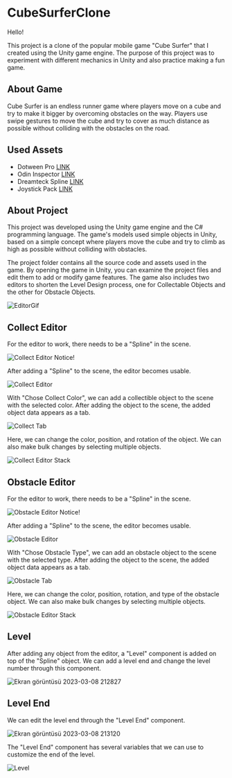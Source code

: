# CubeSurferClone
 
Hello!

This project is a clone of the popular mobile game "Cube Surfer" that I created using the Unity game engine. The purpose of this project was to experiment with different mechanics in Unity and also practice making a fun game.

## About Game
Cube Surfer is an endless runner game where players move on a cube and try to make it bigger by overcoming obstacles on the way. Players use swipe gestures to move the cube and try to cover as much distance as possible without colliding with the obstacles on the road.

## Used Assets
- Dotween Pro [LINK](https://assetstore.unity.com/packages/tools/visual-scripting/dotween-pro-32416)
- Odin Inspector [LINK](https://assetstore.unity.com/packages/tools/utilities/odin-inspector-and-serializer-89041)
- Dreamteck Spline [LINK](https://assetstore.unity.com/packages/tools/utilities/dreamteck-splines-61926)
- Joystick Pack [LINK](https://assetstore.unity.com/packages/tools/input-management/joystick-pack-107631)

## About Project
This project was developed using the Unity game engine and the C# programming language. The game's models used simple objects in Unity, based on a simple concept where players move the cube and try to climb as high as possible without colliding with obstacles.

The project folder contains all the source code and assets used in the game. By opening the game in Unity, you can examine the project files and edit them to add or modify game features. The game also includes two editors to shorten the Level Design process, one for Collectable Objects and the other for Obstacle Objects.

![EditorGif](https://user-images.githubusercontent.com/76155610/223783092-4f793f8d-1083-459b-86eb-d02fe1d5ddb4.gif)

## Collect Editor
For the editor to work, there needs to be a "Spline" in the scene.

![Collect Editor Notice!](https://user-images.githubusercontent.com/76155610/223788465-1de41cc8-6f97-4e5f-b218-c90cf9516c5f.png)

After adding a "Spline" to the scene, the editor becomes usable.

![Collect Editor](https://user-images.githubusercontent.com/76155610/223789167-e442ae06-4e1d-49c9-9eca-8b7fa6af6d9a.png)

With "Chose Collect Color", we can add a collectible object to the scene with the selected color. After adding the object to the scene, the added object data appears as a tab.

![Collect Tab](https://user-images.githubusercontent.com/76155610/223792791-9714f27d-9002-41fd-9645-5e0ee9eb233a.png)

Here, we can change the color, position, and rotation of the object. We can also make bulk changes by selecting multiple objects.

![Collect Editor Stack](https://user-images.githubusercontent.com/76155610/223793316-baab11db-9ac4-440e-8a15-577d3e97f0a2.png)

## Obstacle Editor
For the editor to work, there needs to be a "Spline" in the scene.

![Obstacle Editor Notice!](https://user-images.githubusercontent.com/76155610/223794073-8da9e2da-31b8-483b-a510-119ea496b9ec.png)

After adding a "Spline" to the scene, the editor becomes usable.

![Obstacle Editor](https://user-images.githubusercontent.com/76155610/223794210-de6b108a-41c5-4d8b-ac32-cc56cdd42e1c.png)

With "Chose Obstacle Type", we can add an obstacle object to the scene with the selected type. After adding the object to the scene, the added object data appears as a tab.

![Obstacle Tab](https://user-images.githubusercontent.com/76155610/223796097-f88d7859-aa60-4bfb-a98a-9de02b9b4e79.png)

Here, we can change the color, position, rotation, and type of the obstacle object. We can also make bulk changes by selecting multiple objects.

![Obstacle Editor Stack](https://user-images.githubusercontent.com/76155610/223796966-b25c0b22-767e-44d2-80d3-cd8f00d5f53d.png)

## Level

After adding any object from the editor, a "Level" component is added on top of the "Spline" object. We can add a level end and change the level number through this component.

![Ekran görüntüsü 2023-03-08 212827](https://user-images.githubusercontent.com/76155610/223802907-3885e6ae-e64d-4ba0-9d5e-1cde1b983c77.png)

## Level End

We can edit the level end through the "Level End" component.

![Ekran görüntüsü 2023-03-08 213120](https://user-images.githubusercontent.com/76155610/223803608-c3ad4f42-6d73-4bae-bf8e-8e20b6cf51f5.png)

The "Level End" component has several variables that we can use to customize the end of the level.

![Level](https://user-images.githubusercontent.com/76155610/223804748-83843ada-8e4a-4efc-81b6-9b84cd797041.gif)
